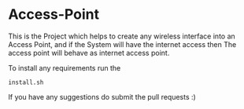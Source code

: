 # Access-Point
This is the Project which helps to create any wireless interface into an Access Point, and if the System will have the internet access then The access point will behave as internet access point.

To install any requirements run the 

```console
install.sh
```

If you have any suggestions do submit the pull requests :)
